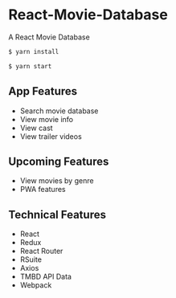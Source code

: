 # React-Movie-Database
A React Movie Database
 
```sh
$ yarn install
```
 
```sh
$ yarn start
```
## App Features

- Search movie database
- View movie info
- View cast
- View trailer videos

## Upcoming Features

- View movies by genre
- PWA features

## Technical Features
 
- React
- Redux
- React Router
- RSuite
- Axios
- TMBD API Data
- Webpack
